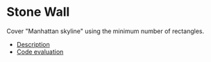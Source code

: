 # Stone Wall

Cover "Manhattan skyline" using the minimum number of rectangles.

- [Description](https://app.codility.com/programmers/lessons/7-stacks_and_queues/stone_wall/)
- [Code evaluation](https://app.codility.com/demo/results/training4YKY32-FGK/)